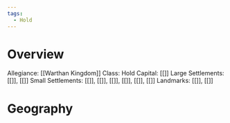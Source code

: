 ```yaml
---
tags:
  - Hold
---
```

# Overview
Allegiance: [[Warthan Kingdom]]
Class: Hold
Capital: [[]]
Large Settlements: [[]], [[]]
Small Settlements: [[]], [[]], [[]], [[]], [[]], [[]]
Landmarks: [[]], [[]]

# Geography

